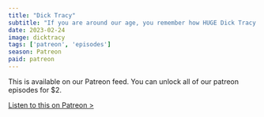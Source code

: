 ```yaml
---
title: "Dick Tracy"
subtitle: "If you are around our age, you remember how HUGE Dick Tracy was when it came out. Yet, now it is looked at as a bit of a cult classic. We discuss the movie, the marketing behind it and ask - why aren't movies sexy anymore?"
date: 2023-02-24
image: dicktracy
tags: ['patreon', 'episodes']
season: Patreon
paid: patreon
---
```

<div class="callout patreon">
This is available on our Patreon feed. You can unlock all of our patreon episodes for $2.

<a class="button" href="https://www.patreon.com/posts/79147691">Listen to this on Patreon &gt;</a>
</div>